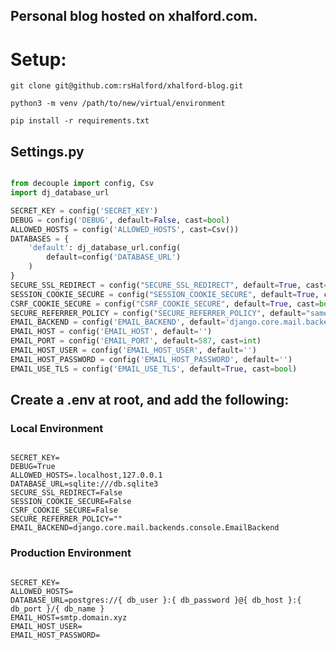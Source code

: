 ## Personal blog hosted on xhalford.com.

# Setup:

`git clone git@github.com:rsHalford/xhalford-blog.git`

`python3 -m venv /path/to/new/virtual/environment`

`pip install -r requirements.txt`

## Settings.py
```python

from decouple import config, Csv
import dj_database_url

SECRET_KEY = config('SECRET_KEY')
DEBUG = config('DEBUG', default=False, cast=bool)
ALLOWED_HOSTS = config('ALLOWED_HOSTS', cast=Csv())
DATABASES = {
    'default': dj_database_url.config(
        default=config('DATABASE_URL')
    )
}
SECURE_SSL_REDIRECT = config("SECURE_SSL_REDIRECT", default=True, cast=bool)
SESSION_COOKIE_SECURE = config("SESSION_COOKIE_SECURE", default=True, cast=bool)
CSRF_COOKIE_SECURE = config("CSRF_COOKIE_SECURE", default=True, cast=bool)
SECURE_REFERRER_POLICY = config("SECURE_REFERRER_POLICY", default="same-origin")
EMAIL_BACKEND = config('EMAIL_BACKEND', default='django.core.mail.backends.smtp.EmailBackend')
EMAIL_HOST = config('EMAIL_HOST', default='')
EMAIL_PORT = config('EMAIL_PORT', default=587, cast=int)
EMAIL_HOST_USER = config('EMAIL_HOST_USER', default='')
EMAIL_HOST_PASSWORD = config('EMAIL_HOST_PASSWORD', default='')
EMAIL_USE_TLS = config('EMAIL_USE_TLS', default=True, cast=bool)

```

## Create a .env at root, and add the following:

### Local Environment
```

SECRET_KEY=
DEBUG=True
ALLOWED_HOSTS=.localhost,127.0.0.1
DATABASE_URL=sqlite:///db.sqlite3
SECURE_SSL_REDIRECT=False
SESSION_COOKIE_SECURE=False
CSRF_COOKIE_SECURE=False
SECURE_REFERRER_POLICY=""
EMAIL_BACKEND=django.core.mail.backends.console.EmailBackend

```

### Production Environment
```

SECRET_KEY=
ALLOWED_HOSTS=
DATABASE_URL=postgres://{ db_user }:{ db_password }@{ db_host }:{ db_port }/{ db_name }
EMAIL_HOST=smtp.domain.xyz
EMAIL_HOST_USER=
EMAIL_HOST_PASSWORD=

```
